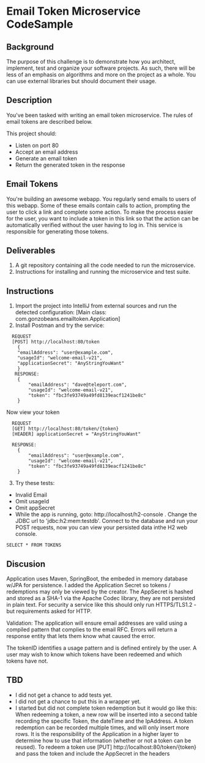 # Email Token Microservice CodeSample

## Background
The purpose of this challenge is to demonstrate how you architect, implement, test and organize your software projects. As such, there will be less of an emphasis on algorithms and more on the project as a whole. You can use external libraries but should document their usage.

## Description
You've been tasked with writing an email token microservice. The rules of email tokens are described below.

This project should:
- Listen on port 80
- Accept an email address
- Generate an email token
- Return the generated token in the response

## Email Tokens
You're building an awesome webapp. You regularly send emails to users of this webapp. Some of these emails contain calls to action, prompting the user to click a link and complete some action. To make the process easier for the user, you want to include a token in this link so that the action can be automatically verified without the user having to log in. This service is responsible for generating those tokens.

## Deliverables
1. A git repository containing all the code needed to run the microservice.
2. Instructions for installing and running the microservice and test suite.

## Instructions
1. Import the project into IntelliJ from external sources and run the detected configuration:
   [Main class: com.gonzobeans.emailtoken.Application]
2. Install Postman and try the service:
```
  REQUEST 
  [POST] http://localhost:80/token
    {
	"emailAddress": "user@example.com",
	"usageId": "welcome-email-v21",
	"applicationSecret": "AnyStringYouWant"
    }
   RESPONSE:
    {
        "emailAddress": "dave@teleport.com",
        "usageId": "welcome-email-v21",
        "token": "fbc3fe93749a49fd8139eacf1241be8c"
    }
```
Now view your token
```
  REQUEST 
  [GET] http://localhost:80/token/{token}
  [HEADER] applicationSecret = "AnyStringYouWant"

  RESPONSE:
    {
        "emailAddress": "user@example.com",
        "usageId": "welcome-email-v21",
        "token": "fbc3fe93749a49fd8139eacf1241be8c"
    }
```
3. Try these tests:
- Invalid Email
- Omit usageId
- Omit appSecret
- While the app is running, goto: http://localhost/h2-console . Change the JDBC url to  'jdbc:h2:mem:testdb'.   Connect to the database and run your POST requests, now you can view your persisted data inthe H2 web console.  
```
SELECT * FROM TOKENS
```

## Discusion
Application uses Maven, SpringBoot, the embeded in memory database w/JPA for persistence.  I added the Application Secret so tokens / redemptions may only be viewed by the creator.  The AppSecret is hashed and stored as a SHA-1 via the Apache Codec library, they are not persisted in plain text.  For security a service like this should only run HTTPS/TLS1.2 - but requirements asked for HTTP.

Validation: The application will ensure email addresses are valid using a compiled pattern that complies to the email RFC.  Errors will return a response entity that lets them know what caused the error.                   

The tokenID identifies a usage pattern and is defined entirely by the user.  A user may wish to know which tokens have been redeemed and which tokens have not.

## TBD
- I did not get a chance to add tests yet.
- I did not get a chance to put this in a wrapper yet.
- I started but did not complete token redemption but it would go like this: When redeeming a token, a new row will be inserted into a second table recording the specific Token, the dateTime and the IpAddress.  A token redemption can be recorded multiple times, and will only insert more rows.  It is the responsibility of the Application in a higher layer to determine how to use that information (whether or not a token can be reused).  To redeem a token use
[PUT] http://localhost:80/token/{token} and pass the token and include the AppSecret in the headers

